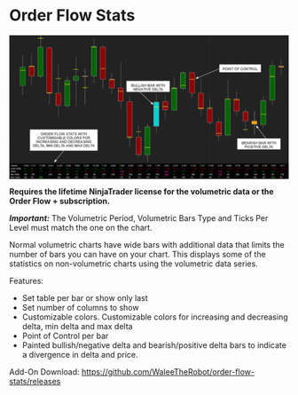 # Order Flow Stats

<img src="./screenshot.png" alt="TrustMeBro" style="display: block; margin: 0 auto">

**Requires the lifetime NinjaTrader license for the volumetric data or the Order Flow + subscription.**

**_Important:_** The Volumetric Period, Volumetric Bars Type and Ticks Per Level must match the one on the chart.

Normal volumetric charts have wide bars with additional data that limits the number of bars you can have on your chart. This displays some of the statistics on non-volumetric charts using the volumetric data series.

Features:

- Set table per bar or show only last
- Set number of columns to show
- Customizable colors. Customizable colors for increasing and decreasing delta, min delta and max delta
- Point of Control per bar
- Painted bullish/negative delta and bearish/positive delta bars to indicate a divergence in delta and price.

Add-On Download: https://github.com/WaleeTheRobot/order-flow-stats/releases
